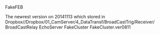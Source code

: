 FakeFEB

The newrest version on 20141113
which stored in Dropbox//Dropbox/01_CamServer/4_DataTransf/BroadCastTrig/Receiver/
BroadCastRelay
EchoServer
FakeCluster
FakeCluster.ver0811
